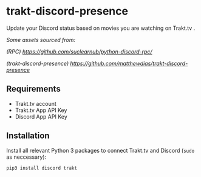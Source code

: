 # trakt-discord-presence
Update your Discord status based on movies you are watching on Trakt.tv .

_Some assets sourced from:_

_(RPC) https://github.com/suclearnub/python-discord-rpc/_

_(trakt-discord-presence) https://github.com/matthewdias/trakt-discord-presence_

## Requirements
- Trakt.tv account
- Trakt.tv App API Key
- Discord App API Key

## Installation
Install all relevant Python 3 packages to connect Trakt.tv and Discord (`sudo` as neccessary):
```
pip3 install discord trakt
```
